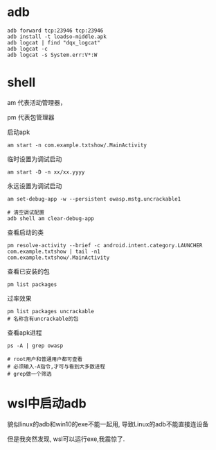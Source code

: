 

# adb



```
adb forward tcp:23946 tcp:23946
adb install -t loadso-middle.apk
adb logcat | find "dqx_logcat"
adb logcat -c
adb logcat -s System.err:V*:W
```







# shell

am 代表活动管理器，

pm 代表包管理器







启动apk

```
am start -n com.example.txtshow/.MainActivity
```



临时设置为调试启动

```
am start -D -n xx/xx.yyyy
```





永远设置为调试启动

```
am set-debug-app -w --persistent owasp.mstg.uncrackable1

# 清空调试配置
adb shell am clear-debug-app
```



查看启动的类

```
pm resolve-activity --brief -c android.intent.category.LAUNCHER com.example.txtshow | tail -n1
com.example.txtshow/.MainActivity
```







查看已安装的包

```
pm list packages  
```



过率效果

```
pm list packages uncrackable
# 名称含有uncrackable的包
```



查看apk进程

```
ps -A | grep owasp

# root用户和普通用户都可查看
# 必须输入-A指令,才可与看到大多数进程
# grep做一个筛选
```



# wsl中启动adb

貌似linux的adb和win10的exe不能一起用, 导致Linux的adb不能直接连设备

但是我突然发现, wsl可以运行exe,我震惊了.



